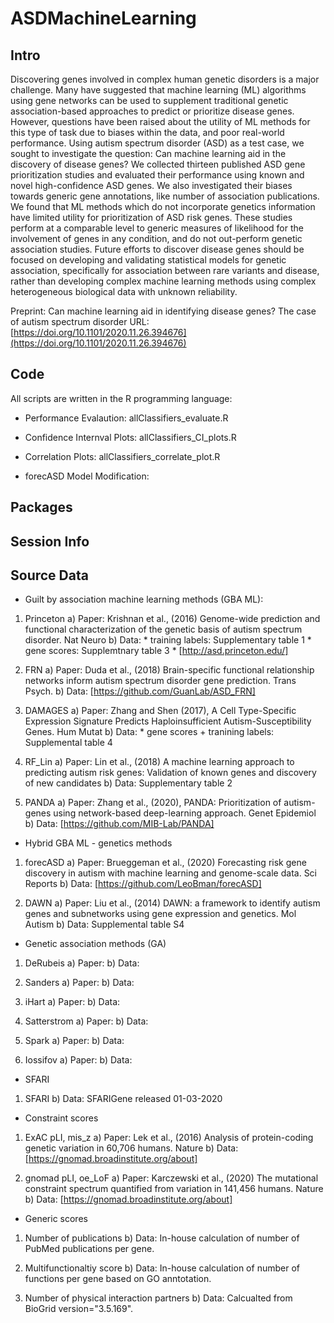 # ASDMachineLearning

## Intro

Discovering genes involved in complex human genetic disorders is a major challenge. Many have suggested that machine learning (ML) algorithms using gene networks can be used to supplement traditional genetic association-based approaches to predict or prioritize disease genes. However, questions have been raised about the utility of ML methods for this type of task due to biases within the data, and poor real-world performance. Using autism spectrum disorder (ASD) as a test case, we sought to investigate the question: Can machine learning aid in the discovery of disease genes? We collected thirteen published ASD gene prioritization studies and evaluated their performance using known and novel high-confidence ASD genes. We also investigated their biases towards generic gene annotations, like number of association publications. We found that ML methods which do not incorporate genetics information have limited utility for prioritization of ASD risk genes. These studies perform at a comparable level to generic measures of likelihood for the involvement of genes in any condition, and do not out-perform genetic association studies. Future efforts to discover disease genes should be focused on developing and validating statistical models for genetic association, specifically for association between rare variants and disease, rather than developing complex machine learning methods using complex heterogeneous biological data with unknown reliability.

Preprint: Can machine learning aid in identifying disease genes? The case of autism spectrum disorder
URL: [https://doi.org/10.1101/2020.11.26.394676](https://doi.org/10.1101/2020.11.26.394676)


## Code

All scripts are written in the R programming language: 

* Performance Evalaution: allClassifiers_evaluate.R 
* Confidence Internval Plots: allClassifiers_CI_plots.R
* Correlation Plots: allClassifiers_correlate_plot.R

* forecASD Model Modification: 


## Packages

## Session Info

## Source Data

* Guilt by association machine learning methods (GBA ML):

1) Princeton
    a) Paper: Krishnan et al., (2016) Genome-wide prediction and functional characterization of the genetic basis of autism spectrum disorder. Nat Neuro
    b) Data: 
        * training labels: Supplementary table 1
        * gene scores: Supplemtnary table 3
        * [http://asd.princeton.edu/] 
2) FRN
    a) Paper: Duda et al., (2018) Brain-specific functional relationship networks inform autism spectrum disorder gene prediction. Trans Psych.
    b) Data: [https://github.com/GuanLab/ASD_FRN]
    
3) DAMAGES
    a) Paper: Zhang and Shen (2017), A Cell Type-Specific Expression Signature Predicts Haploinsufficient Autism-Susceptibility Genes. Hum Mutat
    b) Data: 
        * gene scores + tranining labels: Supplemental table 4
    
4) RF_Lin
    a) Paper: Lin et al., (2018) A machine learning approach to predicting autism risk genes: Validation of known genes and discovery of new candidates
    b) Data: Supplementary table 2

5) PANDA
    a) Paper: Zhang et al., (2020), PANDA: Prioritization of autism-genes using network-based deep-learning approach. Genet Epidemiol
    b) Data: [https://github.com/MIB-Lab/PANDA]

* Hybrid GBA ML - genetics methods

1) forecASD
    a) Paper: Brueggeman et al., (2020) Forecasting risk gene discovery in autism with machine learning and genome-scale data. Sci Reports
    b) Data: [https://github.com/LeoBman/forecASD]
    
2) DAWN
    a) Paper: Liu et al., (2014) DAWN: a framework to identify autism genes and subnetworks using gene expression and genetics. Mol Autism
    b) Data: Supplemental table S4
    
* Genetic association methods (GA)

1) DeRubeis
    a) Paper: 
    b) Data: 
    
2) Sanders
    a) Paper: 
    b) Data: 
    
3) iHart
    a) Paper: 
    b) Data: 
    
4) Satterstrom
    a) Paper: 
    b) Data: 
    
5) Spark
    a) Paper: 
    b) Data: 
    
6) Iossifov
    a) Paper: 
    b) Data: 
    
* SFARI

1) SFARI
    b) Data: SFARIGene released 01-03-2020

* Constraint scores

1) ExAC pLI, mis_z
    a) Paper: Lek et al., (2016) Analysis of protein-coding genetic variation in 60,706 humans. Nature
    b) Data: [https://gnomad.broadinstitute.org/about]
    
2) gnomad pLI, oe_LoF
    a) Paper: Karczewski et al., (2020) The mutational constraint spectrum quantified from variation in 141,456 humans. Nature
    b) Data: [https://gnomad.broadinstitute.org/about]

* Generic scores

1) Number of publications
    b) Data: In-house calculation of number of PubMed publications per gene.
    
2) Multifunctionaltiy score
    b) Data: In-house calculation of number of functions per gene based on GO anntotation. 
    
3) Number of physical interaction partners
    b) Data: Calcualted from BioGrid version="3.5.169". 
